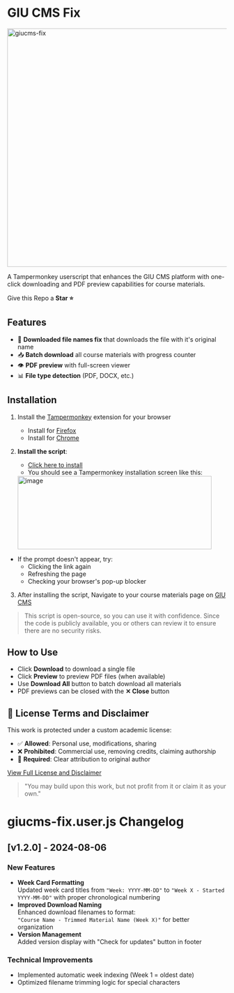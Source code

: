 # GIU CMS Fix

<img width="1075" height="547" alt="giucms-fix" src="https://github.com/user-attachments/assets/0e5cad26-3cf3-4d22-9a8c-075c15251ef3" />

A Tampermonkey userscript that enhances the GIU CMS platform with one-click downloading and PDF preview capabilities for course materials.

Give this Repo a **Star ⭐**

## Features

- 🚀 **Downloaded file names fix** that downloads the file with it's original name
- 📥 **Batch download** all course materials with progress counter
- 👁 **PDF preview** with full-screen viewer
- 📊 **File type detection** (PDF, DOCX, etc.)

## Installation

1. Install the <a href="https://www.tampermonkey.net/" target="_blank" rel="noopener noreferrer">Tampermonkey</a> extension for your browser
   - Install for <a href="https://addons.mozilla.org/en-US/firefox/addon/tampermonkey/" target="_blank" rel="noopener noreferrer">Firefox</a> 
   - Install for <a href="https://chromewebstore.google.com/detail/dhdgffkkebhmkfjojejmpbldmpobfkfo?utm_source=item-share-cb" target="_blank" rel="noopener noreferrer">Chrome</a>

2. **Install the script**:
   - <a href="https://github.com/omarmyousef/giucms-fix/raw/main/giucms-fix.user.js" target="_blank" rel="noopener noreferrer">Click here to install</a>
   - You should see a Tampermonkey installation screen like this:
   <img width="445" height="168" alt="image" src="https://github.com/user-attachments/assets/7c7e05f3-9ea4-4502-a1d5-198c48d4d602" />
   
- If the prompt doesn't appear, try:
     - Clicking the link again
     - Refreshing the page
     - Checking your browser's pop-up blocker

3. After installing the script, Navigate to your course materials page on <a href="https://cms.giu-uni.de/" target="_blank" rel="noopener noreferrer">GIU CMS</a>

> This script is open-source, so you can use it with confidence. Since the code is publicly available, you or others can review it to ensure there are no security risks.

## How to Use

- Click **Download** to download a single file
- Click **Preview** to preview PDF files (when available)
- Use **Download All** button to batch download all materials
- PDF previews can be closed with the **✕ Close** button

## 📜 License Terms and Disclaimer

This work is protected under a custom academic license:
- ✅ **Allowed**: Personal use, modifications, sharing
- ❌ **Prohibited**: Commercial use, removing credits, claiming authorship
- 🔐 **Required**: Clear attribution to original author

<a href="https://github.com/omarmyousef/giucms-fix/raw/main/license.md" target="_blank" rel="noopener noreferrer">View Full License and Disclaimer</a>

> "You may build upon this work, but not profit from it or claim it as your own."

# giucms-fix.user.js Changelog

## [v1.2.0] - 2024-08-06

### New Features
- **Week Card Formatting**  
  Updated week card titles from `"Week: YYYY-MM-DD"` to `"Week X - Started YYYY-MM-DD"` with proper chronological numbering
- **Improved Download Naming**  
  Enhanced download filenames to format:  
  `"Course Name - Trimmed Material Name (Week X)"` for better organization
- **Version Management**  
  Added version display with "Check for updates" button in footer

### Technical Improvements
- Implemented automatic week indexing (Week 1 = oldest date)
- Optimized filename trimming logic for special characters
